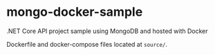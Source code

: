 # mongo-docker-sample
.NET Core API project sample using MongoDB and hosted with Docker

Dockerfile and docker-compose files located at `source/`.
